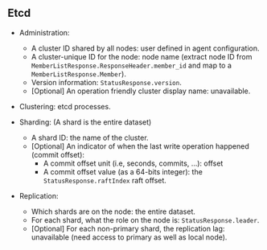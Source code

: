 ## Etcd
* Administration:
  * A cluster ID shared by all nodes: user defined in agent configuration.
  * A cluster-unique ID for the node: node name (extract node ID from `MemberListResponse.ResponseHeader.member_id` and map to a `MemberListResponse.Member`).
  * Version information: `StatusResponse.version`.
  * [Optional] An operation friendly cluster display name: unavailable.

* Clustering: etcd processes.

* Sharding: (A shard is the entire dataset)
  * A shard ID: the name of the cluster.
  * [Optional] An indicator of when the last write operation happened (commit offset):
    * A commit offset unit (i.e, seconds, commits, ...): offset
    * A commit offset value (as a 64-bits integer): the `StatusResponse.raftIndex` raft offset.

* Replication:
  * Which shards are on the node: the entire dataset.
  * For each shard, what the role on the node is: `StatusResponse.leader`.
  * [Optional] For each non-primary shard, the replication lag: unavailable (need access to primary as well as local node).
